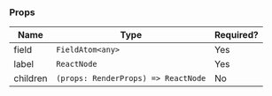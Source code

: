 ### Props

| Name     | Type                                | Required? |
| -------- | ----------------------------------- | --------- |
| field    | `FieldAtom<any>`                    | Yes       |
| label    | `ReactNode`                         | Yes       |
| children | `(props: RenderProps) => ReactNode` | No        |
